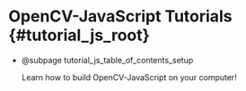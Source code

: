 OpenCV-JavaScript Tutorials {#tutorial_js_root}
=======================

-   @subpage tutorial_js_table_of_contents_setup

    Learn how to build OpenCV-JavaScript on your computer!